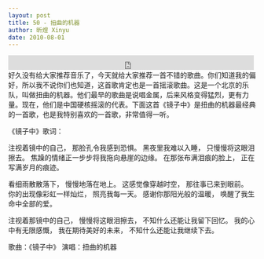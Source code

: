 ```yaml
---
layout: post
title: 50 - 扭曲的机器
author: 昕煜 Xinyu
date: 2010-08-01
---
```


<iframe src="https://archive.org/embed/slowchinese_201909/Slow_Chinese_050.mp3" width="500" height="30" frameborder="0" webkitallowfullscreen="true" mozallowfullscreen="true" allowfullscreen></iframe>
好久没有给大家推荐音乐了，今天就给大家推荐一首不错的歌曲。你们知道我的偏好，所以我不说你们也知道，这首歌肯定也是一首摇滚歌曲。这是一个北京的乐队，叫做扭曲的机器。他们最早的歌曲是说唱金属，后来风格变得猛烈，更有力量。现在，他们是中国硬核摇滚的代表。下面这首《镜子中》是扭曲的机器最经典的一首歌，也是我特别喜欢的一首歌，非常值得一听。

《镜子中》歌词：

注视着镜中的自己，
那脸孔令我感到恐惧。
黑夜里我难以入睡，
只慢慢将这眼泪擦去。
焦躁的情绪正一步步将我拖向悬崖的边缘。
在那张布满泪痕的脸上，
正在写满岁月的痕迹。

看细雨散散落下，
慢慢地落在地上。
这感觉像穿越时空，
那往事已来到眼前。
你的出现像彩虹一样灿烂，
照亮我每一天。
感谢你那阳光般的温暖，
唤醒了我生命中全部的爱。

注视着那镜中的自己，
慢慢将这眼泪擦去，
不知什么还能让我留下回忆。
我的心中有无限感慨，
我在期待美好的未来，
不知什么还能让我继续下去。

歌曲：《镜子中》
演唱：扭曲的机器

 

